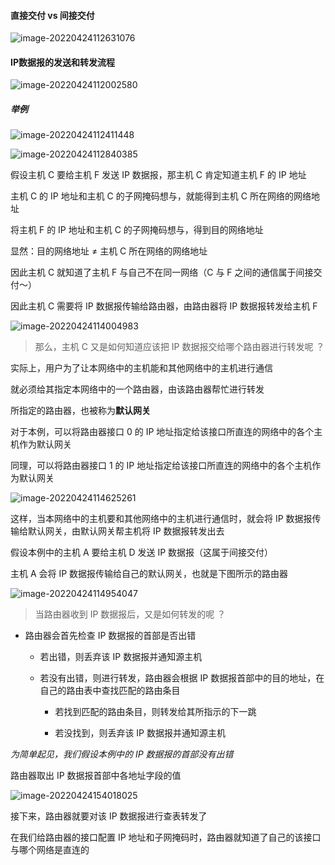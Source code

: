 #### 直接交付 vs 间接交付

![image-20220424112631076](https://aliyun-oss-lpj.oss-cn-qingdao.aliyuncs.com/images/by-picgo/image-20220424112631076.png)

#### IP数据报的发送和转发流程

![image-20220424112002580](https://aliyun-oss-lpj.oss-cn-qingdao.aliyuncs.com/images/by-picgo/image-20220424112002580.png)

##### 举例

![image-20220424112411448](https://aliyun-oss-lpj.oss-cn-qingdao.aliyuncs.com/images/by-picgo/image-20220424112411448.png)

![image-20220424112840385](https://aliyun-oss-lpj.oss-cn-qingdao.aliyuncs.com/images/by-picgo/image-20220424112840385.png)

假设主机 C 要给主机 F 发送 IP 数据报，那主机 C 肯定知道主机 F 的 IP 地址

主机 C 的 IP 地址和主机 C 的子网掩码想与，就能得到主机 C 所在网络的网络地址

将主机 F 的 IP 地址和主机 C 的子网掩码想与，得到目的网络地址

显然：目的网络地址 ≠ 主机 C 所在网络的网络地址

因此主机 C 就知道了主机 F 与自己不在同一网络（C 与 F 之间的通信属于间接交付～）

因此主机 C 需要将 IP 数据报传输给路由器，由路由器将 IP 数据报转发给主机 F

![image-20220424114004983](https://aliyun-oss-lpj.oss-cn-qingdao.aliyuncs.com/images/by-picgo/image-20220424114004983.png)

> 那么，主机 C 又是如何知道应该把 IP 数据报交给哪个路由器进行转发呢 ？

实际上，用户为了让本网络中的主机能和其他网络中的主机进行通信

就必须给其指定本网络中的一个路由器，由该路由器帮忙进行转发

所指定的路由器，也被称为**默认网关**

对于本例，可以将路由器接口 0 的 IP 地址指定给该接口所直连的网络中的各个主机作为默认网关

同理，可以将路由器接口 1 的 IP 地址指定给该接口所直连的网络中的各个主机作为默认网关

![image-20220424114625261](https://aliyun-oss-lpj.oss-cn-qingdao.aliyuncs.com/images/by-picgo/image-20220424114625261.png)

这样，当本网络中的主机要和其他网络中的主机进行通信时，就会将 IP 数据报传输给默认网关，由默认网关帮主机将 IP 数据报转发出去

假设本例中的主机 A 要给主机 D 发送 IP 数据报（这属于间接交付）

主机 A 会将 IP 数据报传输给自己的默认网关，也就是下图所示的路由器

![image-20220424114954047](https://aliyun-oss-lpj.oss-cn-qingdao.aliyuncs.com/images/by-picgo/image-20220424114954047.png)

> 当路由器收到 IP 数据报后，又是如何转发的呢 ？

- 路由器会首先检查 IP 数据报的首部是否出错

  - 若出错，则丢弃该 IP 数据报并通知源主机

  - 若没有出错，则进行转发，路由器会根据 IP 数据报首部中的目的地址，在自己的路由表中查找匹配的路由条目

    - 若找到匹配的路由条目，则转发给其所指示的下一跳

    - 若没找到，则丢弃该 IP 数据报并通知源主机

*为简单起见，我们假设本例中的 IP 数据报的首部没有出错*

路由器取出 IP 数据报首部中各地址字段的值

![image-20220424154018025](https://aliyun-oss-lpj.oss-cn-qingdao.aliyuncs.com/images/by-picgo/image-20220424154018025.png)

接下来，路由器就要对该 IP 数据报进行查表转发了

在我们给路由器的接口配置 IP 地址和子网掩码时，路由器就知道了自己的该接口与哪个网络是直连的
